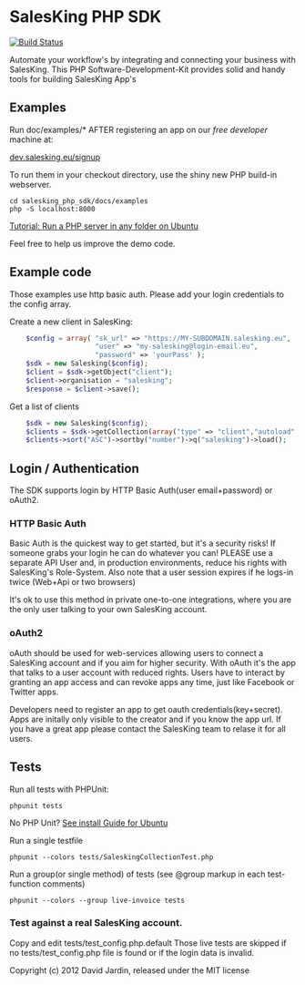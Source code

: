 # SalesKing PHP SDK
[![Build Status](https://secure.travis-ci.org/salesking/salesking_php_sdk.png)](http://travis-ci.org/salesking/salesking_php_sdk)

Automate your workflow's by integrating and connecting your business with SalesKing.
This PHP Software-Development-Kit provides solid and handy tools for building
SalesKing App's

## Examples

Run doc/examples/* AFTER registering an app on our *free developer* machine at: 

[dev.salesking.eu/signup](https://www.dev.salesking.eu/signup/dev-gh)

To run them in your checkout directory, use the shiny new PHP build-in webserver.

    cd salesking_php_sdk/docs/examples
    php -S localhost:8000

[Tutorial: Run a PHP server in any folder on Ubuntu](http://dev.blog.salesking.eu/coding/run-php-webserver-in-any-directory-on-ubuntu/)

Feel free to help us improve the demo code.

## Example code

Those examples use http basic auth. Please add your login credentials to the config array.

Create a new client in SalesKing:
```php
    $config = array( "sk_url" => "https://MY-SUBDOMAIN.salesking.eu",
                     "user" => "my-salesking@login-email.eu",
                     "password" => 'yourPass' );
    $sdk = new Salesking($config);
    $client = $sdk->getObject("client");
    $client->organisation = "salesking";
    $response = $client->save();
```
Get a list of clients
```php
    $sdk = new Salesking($config);
    $clients = $sdk->getCollection(array("type" => "client","autoload" => true));
    $clients->sort("ASC")->sortby("number")->q("salesking")->load();
```

## Login / Authentication

The SDK supports login by HTTP Basic Auth(user email+password) or oAuth2.

### HTTP Basic Auth

Basic Auth is the quickest way to get started, but it's a security risks! If someone grabs your login he can do
whatever you can! PLEASE use a separate API User and, in production environments, reduce his rights with
SalesKing's Role-System. Also note that a user session expires if he logs-in twice (Web+Api or two browsers)

It's ok to use this method in private one-to-one integrations, where you are the only user talking to your own SalesKing
account.

### oAuth2

oAuth should be used for web-services allowing users to connect a SalesKing account and if you aim for higher
security. With oAuth it's the app that talks to a user account with reduced rights. Users have to interact by
granting an app access and can revoke apps any time, just like Facebook or Twitter apps.

Developers need to register an app to get oauth credentials(key+secret). Apps are initally only visible to the creator
and if you know the app url. If you have a great app please contact the SalesKing team to relase it for all users.

## Tests

Run all tests with PHPUnit:

    phpunit tests

No PHP Unit? [See install Guide for Ubuntu](http://dev.blog.salesking.eu/coding/how-to-run-phpunit-tests-on-ubuntu/)

Run a single testfile

    phpunit --colors tests/SaleskingCollectionTest.php

Run a group(or single method) of tests (see @group markup in each test-function comments)

    phpunit --colors --group live-invoice tests


### Test against a real SalesKing account.

Copy and edit tests/test_config.php.default
Those live tests are skipped if no tests/test_config.php file is found or if the login data is invalid.


Copyright (c) 2012 David Jardin, released under the MIT license
